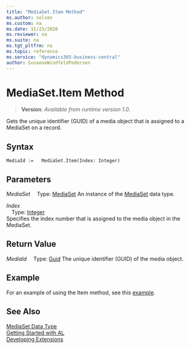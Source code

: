 ```yaml
---
title: "MediaSet.Item Method"
ms.author: solsen
ms.custom: na
ms.date: 11/23/2020
ms.reviewer: na
ms.suite: na
ms.tgt_pltfrm: na
ms.topic: reference
ms.service: "dynamics365-business-central"
author: SusanneWindfeldPedersen
---
```

[//]: # (START>DO_NOT_EDIT)
[//]: # (IMPORTANT:Do not edit any of the content between here and the END>DO_NOT_EDIT.)
[//]: # (Any modifications should be made in the .xml files in the ModernDev repo.)
# MediaSet.Item Method
> **Version**: _Available from runtime version 1.0._

Gets the unique identifier (GUID) of a media object that is assigned to a MediaSet on a record.


## Syntax
```
MediaId :=   MediaSet.Item(Index: Integer)
```
## Parameters
*MediaSet*
&emsp;Type: [MediaSet](mediaset-data-type.md)
An instance of the [MediaSet](mediaset-data-type.md) data type.

*Index*  
&emsp;Type: [Integer](../integer/integer-data-type.md)  
Specifies the index number that is assigned to the media object in the MediaSet.  


## Return Value
*MediaId*
&emsp;Type: [Guid](../guid/guid-data-type.md)
The unique identifier (GUID) of the media object.


[//]: # (IMPORTANT: END>DO_NOT_EDIT)

## Example  
For an example of using the Item method, see this [example](../../methods-auto/mediaset/mediaset-insert-method.md).

## See Also
[MediaSet Data Type](mediaset-data-type.md)  
[Getting Started with AL](../../devenv-get-started.md)  
[Developing Extensions](../../devenv-dev-overview.md)